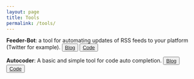 ```yaml
---
layout: page
title: Tools
permalink: /tools/
---
```


**Feeder-Bot**: a tool for automating updates of RSS feeds to your platform (Twitter for example). <button type="button" class="btn btn-success btn-sm">[Blog](https://wangcongcong123.github.io/FeederBot/)</button> <button type="button" class="btn btn-primary btn-sm">[Code](https://github.com/wangcongcong123/feeder-bot)</button>

**Autocoder**: A basic and simple tool for code auto completion. <button type="button" class="btn btn-success btn-sm">[Blog](https://wangcongcong123.github.io/AutoCoder/)</button> <button type="button" class="btn btn-primary btn-sm">[Code](https://github.com/wangcongcong123/auto_coding)</button>


<!-- <button type="button" class="btn btn-primary btn-sm">Code</button> -->

<!-- Publications to add -->

<!-- ### More Information

More Information on publications goes here -->
<!-- 
### Contact me

[wangcongcongcc@gmail.com](mailto:wangcongcongcc@gmail.com) -->


<!-- <button>Try it</button> -->

<!-- <script>
function myFunction() {
  alert("Hello! I am an alert box!");
}  

</script> -->
<!-- <script src="https://ajax.aspnetcdn.com/ajax/jQuery/jquery-3.4.1.min.js"></script> -->


<script>
$(document).ready(function(){
  $("button").click(function(){
	// alert("Hello world!");
  });
});
</script>